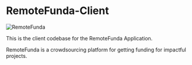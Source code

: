 # RemoteFunda-Client
![RemoteFunda](https://img.shields.io/badge/RemoteFunda-Client-green)

This is the client codebase for the RemoteFunda Application.

RemoteFunda is a crowdsourcing platform for getting funding for impactful projects.